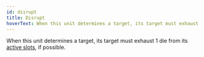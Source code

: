 ```yaml
---
id: disrupt
title: Disrupt
hoverText: When this unit determines a target, its target must exhaust 1 die from its active slots, if possible.
---
```


When this unit determines a target, its target must exhaust 1 die from its [active slots](/docs/all/glossary/active-slot), if possible.
